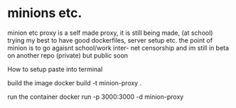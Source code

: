 # minions etc.

minion etc proxy is a self made proxy, it is still
being made, (at school) trying my best to have
good dockerfiles, server setup etc. the point 
of minion is to go agaisnt school/work inter-
net censorship and im still in beta on another
repo (private) but public soon

How to setup
paste into terminal 

build the image
docker build -t minion-proxy .

run the container
docker run -p 3000:3000 -d minion-proxy
